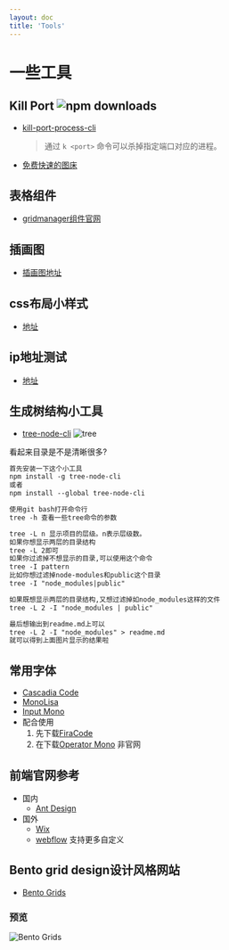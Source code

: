 ```yaml
---
layout: doc
title: 'Tools'
---
```

# 一些工具
## Kill Port ![npm downloads](https://img.shields.io/npm/dt/kill-port-process-cli)
- [kill-port-process-cli](https://github.com/luckfunc/kill-port-process-cli)
  > 通过 `k <port>` 命令可以杀掉指定端口对应的进程。

- [免费快速的图床](https://tucdn.wpon.cn/)
## 表格组件
- [gridmanager组件官网](https://gridmanager.lovejavascript.com/api/index.html)
## 插画图
- [插画图地址](https://undraw.co/illustrations)
## css布局小样式
- [地址](https://uiverse.io/)

## ip地址测试
- [地址](https://ip.skk.moe/)

## 生成树结构小工具
- [tree-node-cli](https://github.com/yangshun/tree-node-cli#readme)
![tree](https://tucdn.wpon.cn/2023/02/22/2e7d7cbb52fc3.png)

看起来目录是不是清晰很多?
```markdown
首先安装一下这个小工具
npm install -g tree-node-cli
或者
npm install --global tree-node-cli
```

```markdown
使用git bash打开命令行
tree -h 查看一些tree命令的参数
```
```markdown
tree -L n 显示项目的层级。n表示层级数。
如果你想显示两层的目录结构
tree -L 2即可
如果你过滤掉不想显示的目录,可以使用这个命令
tree -I pattern 
比如你想过滤掉node-modules和public这个目录
tree -I "node_modules|public"
```
```markdown
如果既想显示两层的目录结构,又想过滤掉如node_modules这样的文件
tree -L 2 -I "node_modules | public"
```
```markdown
最后想输出到readme.md上可以
tree -L 2 -I "node_modules" > readme.md
就可以得到上面图片显示的结果啦
```
## 常用字体
  - [Cascadia Code](https://github.com/microsoft/cascadia-code)
  - [MonoLisa](https://github.com/Eason0210/Monolisa/blob/master/MonoLisa-Regular.ttf)
  - [Input Mono](https://input.djr.com/)
  - 配合使用
    1. 先下载[FiraCode](https://github.com/tonsky/FiraCode)
    2. 在下载[Operator Mono](https://github.com/beichensky/Font) 非官网
    

## 前端官网参考
  - 国内
    - [Ant Design](https://landing.ant.design/index-cn)
  - 国外
    - [Wix](https://www.wix.com/)
    - [webflow](https://webflow.com/) 支持更多自定义
## Bento grid design设计风格网站
  - [Bento Grids](https://bentogrids.com/)
  ### 预览
  ![Bento Grids](/icons/bento-design-preview.png)

